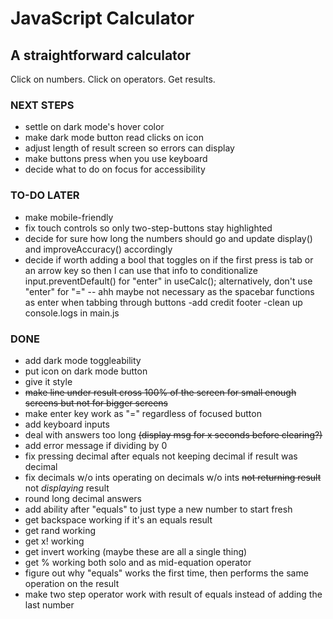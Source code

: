 # JavaScript Calculator
## A straightforward calculator

Click on numbers.  Click on operators.  Get results.

### NEXT STEPS
- settle on dark mode's hover color
- make dark mode button read clicks on icon
- adjust length of result screen so errors can display
- make buttons press when you use keyboard
- decide what to do on focus for accessibility

### TO-DO LATER
- make mobile-friendly
- fix touch controls so only two-step-buttons stay highlighted
- decide for sure how long the numbers should go and update display() and improveAccuracy() accordingly
- decide if worth adding a bool that toggles on if the first press is tab or an arrow key so then I can use that info to conditionalize input.preventDefault() for "enter" in useCalc(); alternatively, don't use "enter" for "=" -- ahh maybe not necessary as the spacebar functions as enter when tabbing through buttons
-add credit footer
-clean up console.logs in main.js

### DONE
- add dark mode toggleability
- put icon on dark mode button
- give it style
- ~~make line under result cross 100% of the screen for small enough screens but not for bigger screens~~
- make enter key work as "=" regardless of focused button
- add keyboard inputs
- deal with answers too long ~~(display msg for x seconds before clearing?)~~
- add error message if dividing by 0
- fix pressing decimal after equals not keeping decimal if result was decimal
- fix decimals w/o ints operating on decimals w/o ints ~~not returning result~~ not _displaying_ result
- round long decimal answers
- add ability after "equals" to just type a new number to start fresh
- get backspace working if it's an equals result
- get rand working
- get x! working
- get invert working (maybe these are all a single thing)
- get % working both solo and as mid-equation operator
- figure out why "equals" works the first time, then performs the same operation on the result
- make two step operator work with result of equals instead of adding the last number